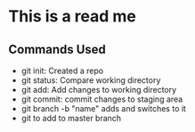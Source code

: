 # This is a read me

## Commands Used

- git init: Created a repo
- git status: Compare working directory
- git add: Add changes to working directory
- git commit: commit changes to staging area
- git branch -b "name" adds and switches to it
- git to add to master branch